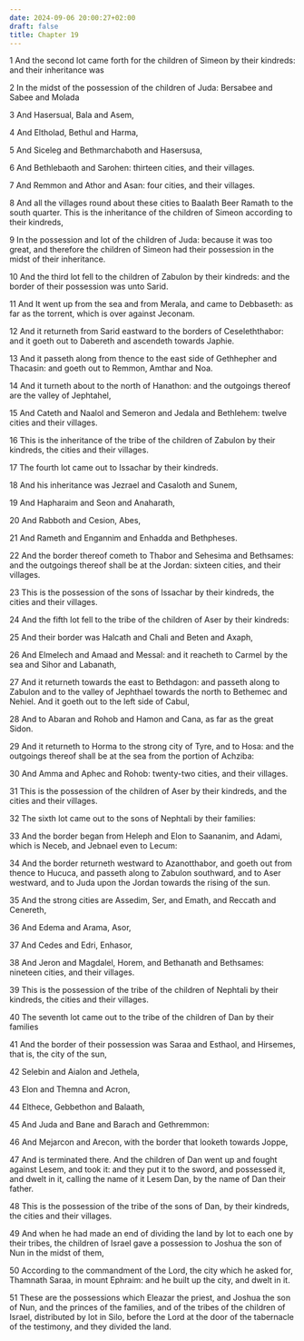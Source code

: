 ```yaml
---
date: 2024-09-06 20:00:27+02:00
draft: false
title: Chapter 19
---
```




1 And the second lot came forth for the children of Simeon by their kindreds: and their inheritance was

2 In the midst of the possession of the children of Juda: Bersabee and Sabee and Molada

3 And Hasersual, Bala and Asem,

4 And Eltholad, Bethul and Harma,

5 And Siceleg and Bethmarchaboth and Hasersusa,

6 And Bethlebaoth and Sarohen: thirteen cities, and their villages.

7 And Remmon and Athor and Asan: four cities, and their villages.

8 And all the villages round about these cities to Baalath Beer Ramath to the south quarter. This is the inheritance of the children of Simeon according to their kindreds,

9 In the possession and lot of the children of Juda: because it was too great, and therefore the children of Simeon had their possession in the midst of their inheritance.

10 And the third lot fell to the children of Zabulon by their kindreds: and the border of their possession was unto Sarid.

11 And It went up from the sea and from Merala, and came to Debbaseth: as far as the torrent, which is over against Jeconam.

12 And it returneth from Sarid eastward to the borders of Ceseleththabor: and it goeth out to Dabereth and ascendeth towards Japhie.

13 And it passeth along from thence to the east side of Gethhepher and Thacasin: and goeth out to Remmon, Amthar and Noa.

14 And it turneth about to the north of Hanathon: and the outgoings thereof are the valley of Jephtahel,

15 And Cateth and Naalol and Semeron and Jedala and Bethlehem: twelve cities and their villages.

16 This is the inheritance of the tribe of the children of Zabulon by their kindreds, the cities and their villages.

17 The fourth lot came out to Issachar by their kindreds.

18 And his inheritance was Jezrael and Casaloth and Sunem,

19 And Hapharaim and Seon and Anaharath,

20 And Rabboth and Cesion, Abes,

21 And Rameth and Engannim and Enhadda and Bethpheses.

22 And the border thereof cometh to Thabor and Sehesima and Bethsames: and the outgoings thereof shall be at the Jordan: sixteen cities, and their villages.

23 This is the possession of the sons of Issachar by their kindreds, the cities and their villages.

24 And the fifth lot fell to the tribe of the children of Aser by their kindreds:

25 And their border was Halcath and Chali and Beten and Axaph,

26 And Elmelech and Amaad and Messal: and it reacheth to Carmel by the sea and Sihor and Labanath,

27 And it returneth towards the east to Bethdagon: and passeth along to Zabulon and to the valley of Jephthael towards the north to Bethemec and Nehiel. And it goeth out to the left side of Cabul,

28 And to Abaran and Rohob and Hamon and Cana, as far as the great Sidon.

29 And it returneth to Horma to the strong city of Tyre, and to Hosa: and the outgoings thereof shall be at the sea from the portion of Achziba:

30 And Amma and Aphec and Rohob: twenty-two cities, and their villages.

31 This is the possession of the children of Aser by their kindreds, and the cities and their villages.

32 The sixth lot came out to the sons of Nephtali by their families:

33 And the border began from Heleph and Elon to Saananim, and Adami, which is Neceb, and Jebnael even to Lecum:

34 And the border returneth westward to Azanotthabor, and goeth out from thence to Hucuca, and passeth along to Zabulon southward, and to Aser westward, and to Juda upon the Jordan towards the rising of the sun.

35 And the strong cities are Assedim, Ser, and Emath, and Reccath and Cenereth,

36 And Edema and Arama, Asor,

37 And Cedes and Edri, Enhasor,

38 And Jeron and Magdalel, Horem, and Bethanath and Bethsames: nineteen cities, and their villages.

39 This is the possession of the tribe of the children of Nephtali by their kindreds, the cities and their villages.

40 The seventh lot came out to the tribe of the children of Dan by their families

41 And the border of their possession was Saraa and Esthaol, and Hirsemes, that is, the city of the sun,

42 Selebin and Aialon and Jethela,

43 Elon and Themna and Acron,

44 Elthece, Gebbethon and Balaath,

45 And Juda and Bane and Barach and Gethremmon:

46 And Mejarcon and Arecon, with the border that looketh towards Joppe,

47 And is terminated there. And the children of Dan went up and fought against Lesem, and took it: and they put it to the sword, and possessed it, and dwelt in it, calling the name of it Lesem Dan, by the name of Dan their father.

48 This is the possession of the tribe of the sons of Dan, by their kindreds, the cities and their villages.

49 And when he had made an end of dividing the land by lot to each one by their tribes, the children of Israel gave a possession to Joshua the son of Nun in the midst of them,

50 According to the commandment of the Lord, the city which he asked for, Thamnath Saraa, in mount Ephraim: and he built up the city, and dwelt in it.

51 These are the possessions which Eleazar the priest, and Joshua the son of Nun, and the princes of the families, and of the tribes of the children of Israel, distributed by lot in Silo, before the Lord at the door of the tabernacle of the testimony, and they divided the land.

